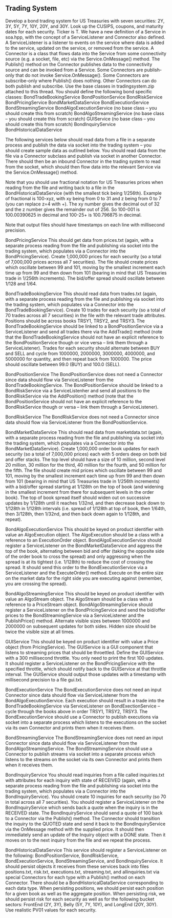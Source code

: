 ## Trading System

Develop a bond trading system for US Treasuries with seven securities: 2Y, 3Y, 5Y, 7Y, 10Y, 20Y, and 30Y. Look up the CUSIPS, coupons, and maturity dates for each security. Ticker is T.
We have a new definition of a Service in soa.hpp, with the concept of a ServiceListener and Connector also defined. A ServiceListener is a listener to events on the service where data is added to the service, updated on the service, or removed from the service. A Connector is a class that flows data into the Service from some connectivity source (e.g. a socket, file, etc) via the Service.OnMessage() method. The Publish() method on the Connector publishes data to the connectivity source and can be invoked from a Service. Some Connectors are publish-only that do not invoke Service.OnMessage(). Some Connectors are subscribe-only where Publish() does nothing. Other Connectors can do both publish and subscribe.
Use the base classes in tradingsystem.zip attached to this thread. You should define the following bond specific classes:
BondTradeBookingService
BondPositionService
BondRiskService
BondPricingService
BondMarketDataService
BondExecutionService
BondStreamingService
BondAlgoExecutionService (no base class – you should create this from scratch)
BondAlgoStreamingService (no base class – you should create this from scratch)
GUIService (no base class – you should create this from scratch)
BondInquiryService
BondHistoricalDataService

The following services below should read data from a file in a separate process and publish the data via socket into the trading system – you should create sample data as outlined below. You should read data from the file via a Connector subclass and publish via socket in another Connector. There should then be an inbound Connector in the trading system to read from the socket, which should then flow data into the relevant Service via the Service.OnMessage() method.

Note that you should use fractional notation for US Treasuries prices when reading from the file and writing back to a file in the BondHistoricalDataService (with the smallest tick being 1/256th). Example of fractional is 100-xyz, with xy being from 0 to 31 and z being from 0 to 7 (you can replace z=4 with +). The xy number gives the decimal out of 32 and the z number gives the remainder out of 256. So 100-001 is 100.00390625 in decimal and 100-25+ is 100.796875 in decimal.

Note that output files should have timestamps on each line with millisecond precision.

BondPricingService
This should get data from prices.txt (again, with a separate process reading from the file and publishing via socket into the trading system, which populates via a Connector into the BondPricingService). Create 1,000,000 prices for each security (so a total of 7,000,000 prices across all 7 securities). The file should create prices which oscillate between 99 and 101, moving by the smallest increment each time up from 99 and then down from 101 (bearing in mind that US Treasuries trade in 1/256th increments). The bid/offer spread should oscillate between 1/128 and 1/64.

BondTradeBookingService
This should read data from trades.txt (again, with a separate process reading from the file and publishing via socket into the trading system, which populates via a Connector into the BondTradeBookingService). Create 10 trades for each security (so a total of 70 trades across all 7 securities) in the file with the relevant trade attributes. Positions should be across books TRSY1, TRSY2, and TRSY3. The BondTradeBookingService should be linked to a BondPositionService via a ServiceListener and send all trades there via the AddTrade() method (note that the BondTradeBookingService should not have an explicit reference to the BondPositionService though or vice versa – link them through a ServiceListener). Trades for each security should alternate between BUY and SELL and cycle from 1000000, 2000000, 3000000, 4000000, and 5000000 for quantity, and then repeat back from 1000000. The price should oscillate between 99.0 (BUY) and 100.0 (SELL).

BondPositionService
The BondPositionService does not need a Connector since data should flow via ServiceListener from the BondTradeBookingService. The BondPositionService should be linked to a BondRiskService via a ServiceListenher and send all positions to the BondRiskService via the AddPosition() method (note that the BondPositionService should not have an explicit reference to the BondRiskService though or versa – link them through a ServiceListener).

BondRiskService
The BondRiskService does not need a Connector since data should flow via ServiceListener from the BondPositionService.

BondMarketDataService
This should read data from marketdata.txt (again, with a separate process reading from the file and publishing via socket into the trading system, which populates via a Connector into the BondMarketDataService). Create 1,000,000 order book updates for each security (so a total of 7,000,000 prices) each with 5 orders deep on both bid and offer stacks. The top level should have a size of 10 million, second level 20 million, 30 million for the third, 40 million for the fourth, and 50 million for the fifth. The file should create mid prices which oscillate between 99 and 101, moving by the smallest increment each time up from 99 and then down from 101 (bearing in mind that US Treasuries trade in 1/256th increments) with a bid/offer spread starting at 1/128th on the top of book (and widening in the smallest increment from there for subsequent levels in the order book). The top of book spread itself should widen out on successive updates by 1/128th until it reaches 1/32nd, and then decrease back down to 1/128th in 1/128th intervals (i.e. spread of 1/128th at top of book, then 1/64th, then 3/128th, then 1/32nd, and then back down again to 1/128th, and repeat).

BondAlgoExecutionService
This should be keyed on product identifier with value an AlgoExecution object. The AlgoExecution should be a class with a reference to an ExecutionOrder object. BondAlgoExecutionService
should register a ServiceListener on the BondMarketDataService and aggress the top of the book, alternating between bid and offer (taking the opposite side of the order book to cross the spread) and only aggressing when the spread is at its tightest (i.e. 1/128th) to reduce the cost of crossing the spread. It should send this order to the BondExecutionService via a ServiceListener and the ExecuteOrder() method. Execute on the entire size on the market data for the right side you are executing against (remember, you are crossing the spread).

BondAlgoStreamingService
This should be keyed on product identifier with value an AlgoStream object. The AlgoStream should be a class with a reference to a PriceStream object. BondAlgoStreamingService
should register a ServiceListener on the BondPricingService and send the bid/offer prices to the BondStreamingService via a ServiceListener and the PublishPrice() method. Alternate visible sizes between 1000000 and 2000000 on subsequent updates for both sides. Hidden size should be twice the visible size at all times.

GUIService
This should be keyed on product identifier with value a Price object (from PricingService). The GUIService is a GUI component that listens to streaming prices that should be throettled. Define the GUIService with a 300 millisecond throttle. You only need to print the first 100 updates. It should register a ServiceListener on the BondPricingService with the specified throttle, which should notify back to the GUIService at that throttle interval. The GUIService should output those updates with a timestamp with millisecond precision to a file gui.txt.

BondExecutionService
The BondExecutionService does not need an input Connector since data should flow via ServiceListener from the BondAlgoExecutionService. Each execution should result in a trade into the BondTradeBookingService via ServiceListener on BondExectionService – cycle through the books above in order TRSY1, TRSY2, TRSY3. The BondExecutionService should use a Connector to publish executions via socket into a separate process which listens to the executions on the socket via its own Connector and prints them when it receives them.

BondStreamingService
The BondStreamingService does not need an input Connector since data should flow via ServiceListener from the BondAlgoStreamingService. The BondStreamingService should use a Connector to publish streams via socket into a separate process which listens to the streams on the socket via its own Connector and prints them when it receives them.

BondInquiryService
You should read inquiries from a file called inquiries.txt with attributes for each inquiry with state of RECEIVED (again, with a separate process reading from the file and publishing via socket into the trading system, which populates via a Connector into the BondInquiryService). You should create 10 inquiries for each security (so 70 in total across all 7 securities). You should register a ServiceListener on the BondInquiryService which sends back a quote when the inquiry is in the RECEIVED state. The BondInquiryService should send a quote of 100 back to a Connector via the Publish() method. The Connector should transition the inquiry to the QUOTED state and send it back to the BondInquiryService via the OnMessage method with the supplied price. It should then immediately send an update of the Inquiry object with a DONE state. Then it moves on to the next inquiry from the file and we repeat the process.

BondHistoricalDataService
This service should register a ServiceListener on the following: BondPositionService, BondRiskService, BondExecutionService, BondStreamingService, and BondInquiryService. It should persist objects it receives from these services back into files positions.txt, risk.txt, executions.txt, streaming.txt, and allinquiries.txt via special Connectors for each type with a Publish() method on each Connector. There should be a BondHistoricalDataService corresponding to each data type. When persisting positions, we should persist each position for a given book as well as the aggregate position. When persisting risk, we should persist risk for each security as well as for the following bucket sectors: FrontEnd (2Y, 3Y), Belly (5Y, 7Y, 10Y), and LongEnd (20Y, 30Y). Use realistic PV01 values for each security.

